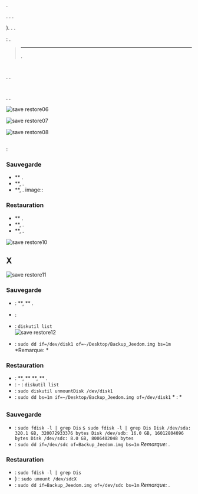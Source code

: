 # 

.

. . .

). . .

 : .

> ****
>
>  [](https://doc.jeedom.com/es_ES/installation/).

# 

.  [](https://doc.jeedom.com/es_ES/core/3.3/backup).

# 

## 

. .

![save restore06](images/save-restore06.jpg)



![save restore07](images/save-restore07.jpg)



![save restore08](images/save-restore08.jpg)

## 

 : [](http://sourceforge.net/projects/win32diskimager/)

### Sauvegarde

-    ** .
-    **, .
-    **, .
    image::

### Restauration

-    ** .
-    **, .
-    **, .

![save restore10](images/save-restore10.jpg)

## X

 [](http://www.tweaking4all.com/hardware/raspberry-pi/macosx-apple-pi-baker/)

![save restore11](images/save-restore11.jpg)

### Sauvegarde

-    :  **,  ** .

-    :
 -    : ``diskutil list``  
 ![save restore12](images/save-restore12.jpg)
 -    : ``sudo dd if=/dev/disk1 of=~/Desktop/Backup_Jeedom.img bs=1m`` *Remarque: *

### Restauration

-    :  **,  **  **,  ** .
-    :
    -    : ``diskutil list``
 -    : ``sudo diskutil unmountDisk /dev/disk1``
 -    : ``sudo dd bs=1m if=~/Desktop/Backup_Jeedom.img of=/dev/disk1`` * : *

## 

### Sauvegarde

-    : ``sudo fdisk -l | grep Dis``
    ````
    $ sudo fdisk -l | grep Dis
    Disk /dev/sda: 320.1 GB, 320072933376 bytes
    Disk /dev/sdb: 16.0 GB, 16012804096 bytes
    Disk /dev/sdc: 8.0 GB, 8006402048 bytes
    ````
-    : ``sudo dd if=/dev/sdc of=Backup_Jeedom.img bs=1m`` *Remarque: .*

### Restauration

-    : ``sudo fdisk -l | grep Dis``
-   ) : ``sudo umount /dev/sdcX``
-    : ``sudo dd if=Backup_Jeedom.img of=/dev/sdc bs=1m`` *Remarque: .*
